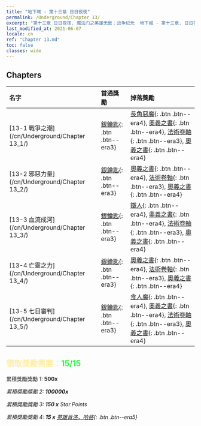 ```yaml
---
title: "地下城 - 第十三章 日日夜夜"
permalink: /Underground/Chapter 13/
excerpt: "第十三章 日日夜夜. 魔法门之英雄无敌：战争纪元  地下城 - 第十三章. 日日夜夜"
last_modified_at: 2021-06-07
locale: cn
ref: "Chapter 13.md"
toc: false
classes: wide
---
```


## Chapters

  | 名字 |  首通獎勵 | 掉落獎勵 |
  |:------------|:------------|:------------| 
  | [13-1 戰爭之潮](/cn/Underground/Chapter 13_1/) | [銀鑰匙](/cn/Items/con_693/){: .btn .btn--era3} | [長角惡魔](/cn/Items/unt_229/){: .btn .btn--era4}, [奧義之書](/cn/Items/mat_53/){: .btn .btn--era4}, [法術卷軸](/cn/Items/con_694/){: .btn .btn--era3}, [奧義之書](/cn/Items/mat_46/){: .btn .btn--era4} |
  | [13-2 邪惡力量](/cn/Underground/Chapter 13_2/) | [銀鑰匙](/cn/Items/con_693/){: .btn .btn--era3} | [奧義之書](/cn/Items/mat_53/){: .btn .btn--era4}, [法術卷軸](/cn/Items/con_694/){: .btn .btn--era3}, [奧義之書](/cn/Items/mat_46/){: .btn .btn--era4} |
  | [13-3 血流成河](/cn/Underground/Chapter 13_3/) | [銀鑰匙](/cn/Items/con_693/){: .btn .btn--era3} | [鐵人](/cn/Items/unt_237/){: .btn .btn--era4}, [奧義之書](/cn/Items/mat_53/){: .btn .btn--era4}, [法術卷軸](/cn/Items/con_694/){: .btn .btn--era3}, [奧義之書](/cn/Items/mat_46/){: .btn .btn--era4} |
  | [13-4 亡靈之力](/cn/Underground/Chapter 13_4/) | [銀鑰匙](/cn/Items/con_693/){: .btn .btn--era3} | [奧義之書](/cn/Items/mat_53/){: .btn .btn--era4}, [法術卷軸](/cn/Items/con_694/){: .btn .btn--era3}, [奧義之書](/cn/Items/mat_46/){: .btn .btn--era4} |
  | [13-5 七日審判](/cn/Underground/Chapter 13_5/) | [銀鑰匙](/cn/Items/con_693/){: .btn .btn--era3} | [食人魔](/cn/Items/unt_220/){: .btn .btn--era4}, [奧義之書](/cn/Items/mat_53/){: .btn .btn--era4}, [法術卷軸](/cn/Items/con_694/){: .btn .btn--era3}, [奧義之書](/cn/Items/mat_46/){: .btn .btn--era4} |


## <span style="color: #ffeea0">   領取獎勵需要：</span><span style="color: #27f73a">15/15</span>

 累積獎勵獎勵 1:  **500x** <i class="fas fa-gem"/>

 累積獎勵獎勵 2:  **100000x** <i class="fas fa-coins"/>

 累積獎勵獎勵 3: **150 x** Star Points

 累積獎勵獎勵 4: **15 x** [英雄肯洛．哈格](/cn/Items/her_375/){: .btn .btn--era5}


